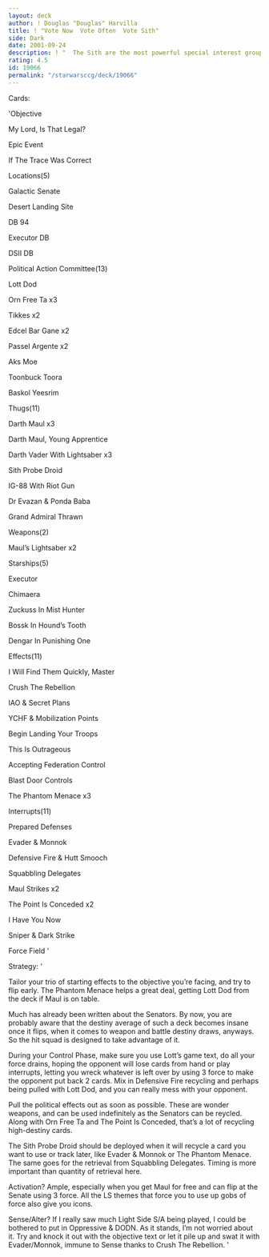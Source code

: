 ```yaml
---
layout: deck
author: ! Douglas "Douglas" Harvilla
title: ! "Vote Now  Vote Often  Vote Sith"
side: Dark
date: 2001-09-24
description: ! "  The Sith are the most powerful special interest group in the galaxy.  They own the Senate, they own the Trade Federation, they even own the Jedi Council, who secretly kept sending Qui-Gon out hoping to be rid of him."
rating: 4.5
id: 19066
permalink: "/starwarsccg/deck/19066"
---
```

Cards: 

'Objective

My Lord, Is That Legal?


Epic Event

If The Trace Was Correct


Locations(5)

Galactic Senate

Desert Landing Site

DB 94

Executor DB

DSII DB


Political Action Committee(13)

Lott Dod

Orn Free Ta x3

Tikkes x2

Edcel Bar Gane x2

Passel Argente x2

Aks Moe

Toonbuck Toora

Baskol Yeesrim


Thugs(11)

Darth Maul x3

Darth Maul, Young Apprentice 

Darth Vader With Lightsaber x3

Sith Probe Droid

IG-88 With Riot Gun

Dr Evazan & Ponda Baba

Grand Admiral Thrawn


Weapons(2)

Maul’s Lightsaber x2


Starships(5)

Executor

Chimaera

Zuckuss In Mist Hunter

Bossk In Hound’s Tooth

Dengar In Punishing One


Effects(11)

I Will Find Them Quickly, Master

Crush The Rebellion

IAO & Secret Plans

YCHF & Mobilization Points

Begin Landing Your Troops

This Is Outrageous

Accepting Federation Control

Blast Door Controls

The Phantom Menace x3


Interrupts(11)

Prepared Defenses

Evader & Monnok

Defensive Fire & Hutt Smooch

Squabbling Delegates

Maul Strikes x2

The Point Is Conceded x2

I Have You Now

Sniper & Dark Strike

Force Field '

Strategy: '

  Tailor your trio of starting effects to the objective you’re facing, and try to flip early.  The Phantom Menace helps a great deal, getting Lott Dod from the deck if Maul is on table.  


  Much has already been written about the Senators.  By now, you are probably aware that the destiny average of such a deck becomes insane once it flips, when it comes to weapon and battle destiny draws, anyways.  So the hit squad is designed to take advantage of it.


  During your Control Phase, make sure you use Lott’s game text, do all your force drains, hoping the opponent will lose cards from hand or play interrupts, letting you wreck whatever is left over by using 3 force to make the opponent put back 2 cards.  Mix in Defensive Fire recycling and perhaps being pulled with Lott Dod, and you can really mess with your opponent.


  Pull the political effects out as soon as possible.  These are wonder weapons, and can be used indefinitely as the Senators can be reycled. Along with Orn Free Ta and The Point Is Conceded, that’s a lot of recycling high-destiny cards.


  The Sith Probe Droid should be deployed when it will recycle a card you want to use or track later, like Evader & Monnok or The Phantom Menace.  The same goes for the retrieval from Squabbling Delegates.  Timing is more important than quantity of retrieval here.  


  Activation?  Ample, especially when you get Maul for free and can flip at the Senate using 3 force.  All the LS themes that force you to use up gobs of force also give you icons.  


  Sense/Alter?  If I really saw much Light Side S/A being played, I could be bothered to put in Oppressive & DODN.  As it stands, I’m not worried about it.  Try and knock it out with the objective text or let it pile up and swat it with Evader/Monnok, immune to Sense thanks to Crush The Rebellion. '
